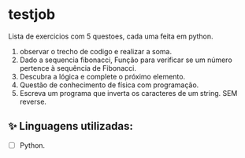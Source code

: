 # testjob

Lista de exercicios com 5 questoes, cada uma feita em python. <br>
1. observar o trecho de codigo e realizar a soma.
2. Dado a sequencia fibonacci, Função para verificar se um número pertence à sequência de Fibonacci.
3. Descubra a lógica e complete o próximo elemento.
4. Questão de conhecimento de física com programação.
5. Escreva um programa que inverta os caracteres de um string. SEM reverse.

## ✨ Linguagens utilizadas:

-   [ ] Python.
